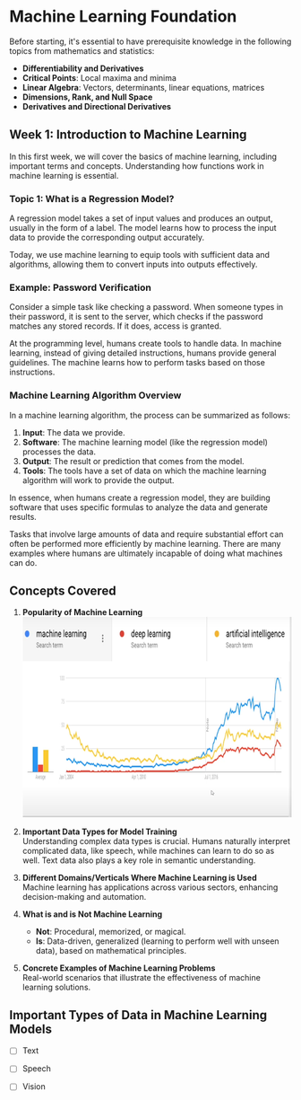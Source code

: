 # Machine Learning Foundation

Before starting, it's essential to have prerequisite knowledge in the following topics from mathematics and statistics:

- **Differentiability and Derivatives**
- **Critical Points**: Local maxima and minima
- **Linear Algebra**: Vectors, determinants, linear equations, matrices
- **Dimensions, Rank, and Null Space**
- **Derivatives and Directional Derivatives**

## Week 1: Introduction to Machine Learning

In this first week, we will cover the basics of machine learning, including important terms and concepts. Understanding how functions work in machine learning is essential.

### Topic 1: What is a Regression Model?

A regression model takes a set of input values and produces an output, usually in the form of a label. The model learns how to process the input data to provide the corresponding output accurately.

Today, we use machine learning to equip tools with sufficient data and algorithms, allowing them to convert inputs into outputs effectively.

### Example: Password Verification

Consider a simple task like checking a password. When someone types in their password, it is sent to the server, which checks if the password matches any stored records. If it does, access is granted.

At the programming level, humans create tools to handle data. In machine learning, instead of giving detailed instructions, humans provide general guidelines. The machine learns how to perform tasks based on those instructions.

### Machine Learning Algorithm Overview

In a machine learning algorithm, the process can be summarized as follows:

1. **Input**: The data we provide.
2. **Software**: The machine learning model (like the regression model) processes the data.
3. **Output**: The result or prediction that comes from the model.
4. **Tools**: The tools have a set of data on which the machine learning algorithm will work to provide the output.

In essence, when humans create a regression model, they are building software that uses specific formulas to analyze the data and generate results.

Tasks that involve large amounts of data and require substantial effort can often be performed more efficiently by machine learning. There are many examples where humans are ultimately incapable of doing what machines can do.

## Concepts Covered

1. **Popularity of Machine Learning**  
   ![Comparison](images/ml-vs-dp-vs-ai.png)

2. **Important Data Types for Model Training**  
   Understanding complex data types is crucial. Humans naturally interpret complicated data, like speech, while machines can learn to do so as well. Text data also plays a key role in semantic understanding.

3. **Different Domains/Verticals Where Machine Learning is Used**  
   Machine learning has applications across various sectors, enhancing decision-making and automation.

4. **What is and is Not Machine Learning**  
   - **Not**: Procedural, memorized, or magical.
   - **Is**: Data-driven, generalized (learning to perform well with unseen data), based on mathematical principles.

5. **Concrete Examples of Machine Learning Problems**  
   Real-world scenarios that illustrate the effectiveness of machine learning solutions.

## Important Types of Data in Machine Learning Models

- [ ] Text
- [ ] Speech
- [ ] Vision

